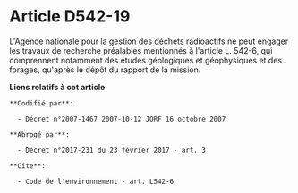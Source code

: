 # Article D542-19

L'Agence nationale pour la gestion des déchets radioactifs ne peut engager les travaux de recherche préalables mentionnés à
l'article L. 542-6, qui comprennent notamment des études géologiques et géophysiques et des forages, qu'après le dépôt du
rapport de la mission.

**Liens relatifs à cet article**

	**Codifié par**:

	  - Décret n°2007-1467 2007-10-12 JORF 16 octobre 2007

	**Abrogé par**:

	  - Décret n°2017-231 du 23 février 2017 - art. 3

	**Cite**:

	  - Code de l'environnement - art. L542-6
